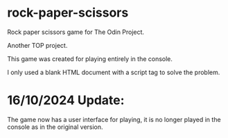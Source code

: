 # rock-paper-scissors
 Rock paper scissors game for The Odin Project.

Another TOP project.

This game was created for playing entirely in the console.

I only used a blank HTML document with a script tag to solve the problem.

# 16/10/2024 Update: 
The game now has a user interface for playing, it is no longer played in the console as in the original version.
